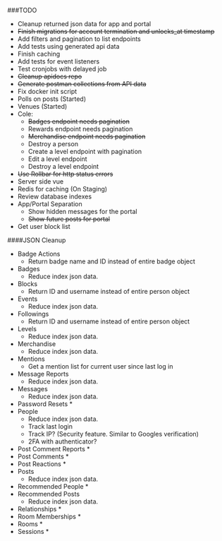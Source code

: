 ###TODO

- Cleanup returned json data for app and portal
- ~~Finish migrations for account termination and unlocks_at timestamp~~
- Add filters and pagination to list endpoints
- Add tests using generated api data
- Finish caching
- Add tests for event listeners
- Test cronjobs with delayed job
- ~~Cleanup apidocs repo~~
- ~~Generate postman collections from API data~~
- Fix docker init script
- Polls on posts (Started)
- Venues (Started)
- Cole:
  * ~~Badges endpoint needs pagination~~
  * Rewards endpoint needs pagination
  * ~~Merchandise endpoint needs pagination~~
  * Destroy a person
  * Create a level endpoint with pagination
  * Edit a level endpoint
  * Destroy a level endpoint
- ~~Use Rollbar for http status errors~~
- Server side vue
- Redis for caching (On Staging)
- Review database indexes
- App/Portal Separation
  * Show hidden messages for the portal
  * ~~Show future posts for portal~~
- Get user block list


####JSON Cleanup
- Badge Actions
    * Return badge name and ID instead of entire badge object
- Badges
    * Reduce index json data.
- Blocks
    * Return ID and username instead of entire person object
- Events
    * Reduce index json data.
- Followings
    * Return ID and username instead of entire person object
- Levels
    * Reduce index json data.
- Merchandise
    * Reduce index json data.
- Mentions
    * Get a mention list for current user since last log in
- Message Reports
    * Reduce index json data.
- Messages
    * Reduce index json data.
- Password Resets
    *
- People
    * Reduce index json data.
    * Track last login
    * Track IP? (Security feature. Similar to Googles verification)
    * 2FA with authenticator?
- Post Comment Reports
    *
- Post Comments
    *
- Post Reactions
    *
- Posts
    * Reduce index json data.
- Recommended People
    *
- Recommended Posts
    * Reduce index json data.
- Relationships
    *
- Room Memberships
    *
- Rooms
    *
- Sessions
    *
